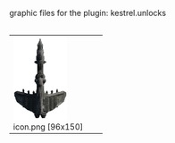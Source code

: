 graphic files for the plugin: kestrel.unlocks<br>
<br>
<table>
	<tr valign="bottom">
		<td><a href="https://github.com/zuckung/endless-sky-plugins/blob/main/myplugins/kestrel.unlocks/icon.png"><img src="https://raw.githubusercontent.com/zuckung/endless-sky-plugins/refs/heads/main/myplugins/kestrel.unlocks/icon.png" width="96" height="150"></a><br>
		icon.png [96x150]</td>
		<td></td>
		<td></td>
	</tr>
</table>
